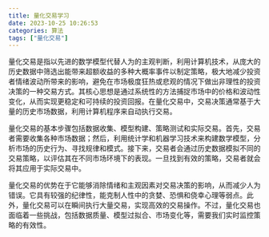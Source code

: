 ```yaml
---
title: 量化交易学习
date: 2023-10-25 10:26:53
categories: 算法
tags: ["量化交易"]
---
```


量化交易是指以先进的数学模型代替人为的主观判断，利用计算机技术，从庞大的历史数据中筛选出能带来超额收益的多种大概率事件以制定策略，极大地减少投资者情绪波动所带来的影响，避免在市场极度狂热或悲观的情况下做出非理性的投资决策的一种交易方式。其核心思想是通过系统性的方法捕捉市场中的价格和波动性变化，从而实现更稳定和可持续的投资回报。在量化交易中，交易决策通常基于大量的历史市场数据，利用计算机程序来自动执行交易。

量化交易的基本步骤包括数据收集、模型构建、策略测试和实际交易。首先，交易者需要收集各种市场数据；然后，利用统计学和机器学习技术来构建数学模型，分析市场的历史行为、寻找规律和模式。接下来，交易者会通过历史数据模拟不同的交易策略，以评估其在不同市场环境下的表现。一旦找到有效的策略，交易者就会将其应用于实际交易中。

量化交易的优势在于它能够消除情绪和主观因素对交易决策的影响，从而减少人为错误。它具有较强的纪律性，能克制人性中的贪婪、恐惧和侥幸心理等弱点。此外，量化交易可以在瞬间执行大量交易，实现高效的交易操作。不过，量化交易也面临着一些挑战，包括数据质量、模型过拟合、市场变化等，需要我们实时监控策略的有效性。

<!-- more -->
